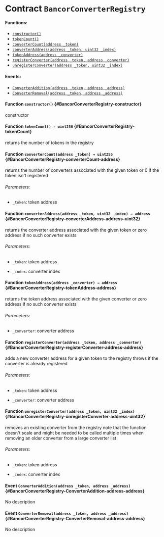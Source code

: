 # Contract `BancorConverterRegistry`



#### Functions:
- [`constructor()`](#BancorConverterRegistry-constructor)
- [`tokenCount()`](#BancorConverterRegistry-tokenCount)
- [`converterCount(address _token)`](#BancorConverterRegistry-converterCount-address)
- [`converterAddress(address _token, uint32 _index)`](#BancorConverterRegistry-converterAddress-address-uint32)
- [`tokenAddress(address _converter)`](#BancorConverterRegistry-tokenAddress-address)
- [`registerConverter(address _token, address _converter)`](#BancorConverterRegistry-registerConverter-address-address)
- [`unregisterConverter(address _token, uint32 _index)`](#BancorConverterRegistry-unregisterConverter-address-uint32)

#### Events:
- [`ConverterAddition(address _token, address _address)`](#BancorConverterRegistry-ConverterAddition-address-address)
- [`ConverterRemoval(address _token, address _address)`](#BancorConverterRegistry-ConverterRemoval-address-address)

#### Function `constructor()` {#BancorConverterRegistry-constructor}
constructor
#### Function `tokenCount() → uint256` {#BancorConverterRegistry-tokenCount}
returns the number of tokens in the registry

#### Function `converterCount(address _token) → uint256` {#BancorConverterRegistry-converterCount-address}
returns the number of converters associated with the given token
or 0 if the token isn't registered

###### Parameters:
- `_token`:   token address

#### Function `converterAddress(address _token, uint32 _index) → address` {#BancorConverterRegistry-converterAddress-address-uint32}
returns the converter address associated with the given token
or zero address if no such converter exists

###### Parameters:
- `_token`:   token address

- `_index`:   converter index

#### Function `tokenAddress(address _converter) → address` {#BancorConverterRegistry-tokenAddress-address}
returns the token address associated with the given converter
or zero address if no such converter exists

###### Parameters:
- `_converter`:   converter address

#### Function `registerConverter(address _token, address _converter)` {#BancorConverterRegistry-registerConverter-address-address}
adds a new converter address for a given token to the registry
throws if the converter is already registered

###### Parameters:
- `_token`:       token address

- `_converter`:   converter address
#### Function `unregisterConverter(address _token, uint32 _index)` {#BancorConverterRegistry-unregisterConverter-address-uint32}
removes an existing converter from the registry
note that the function doesn't scale and might be needed to be called
multiple times when removing an older converter from a large converter list

###### Parameters:
- `_token`:   token address

- `_index`:   converter index

#### Event `ConverterAddition(address _token, address _address)` {#BancorConverterRegistry-ConverterAddition-address-address}
No description
#### Event `ConverterRemoval(address _token, address _address)` {#BancorConverterRegistry-ConverterRemoval-address-address}
No description
